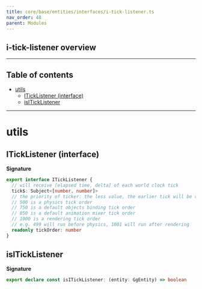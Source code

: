 ```yaml
---
title: core/base/entities/interfaces/i-tick-listener.ts
nav_order: 48
parent: Modules
---
```


## i-tick-listener overview

---

<h2 class="text-delta">Table of contents</h2>

- [utils](#utils)
  - [ITickListener (interface)](#iticklistener-interface)
  - [isITickListener](#isiticklistener)

---

# utils

## ITickListener (interface)

**Signature**

```ts
export interface ITickListener {
  // will receive [elapsed time, delta] of each world clock tick
  tick$: Subject<[number, number]>
  // the priority of ticker: the less value, the earlier tick will be run.
  // 500 is a physics tick order
  // 750 is a default objects binding tick order
  // 850 is a default animation mixer tick order
  // 1000 is a rendering tick order
  // e.g. 499 will run before physics, 1001 will run after rendering
  readonly tickOrder: number
}
```

## isITickListener

**Signature**

```ts
export declare const isITickListener: (entity: GgEntity) => boolean
```
